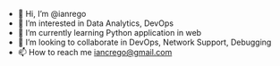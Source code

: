 - 👋 Hi, I’m @ianrego
- 👀 I’m interested in Data Analytics, DevOps
- 🌱 I’m currently learning Python application in web
- 💞️ I’m looking to collaborate in DevOps, Network Support, Debugging
- 📫 How to reach me iancrego@gmail.com

<!---
ianrego/ianrego is a ✨ special ✨ repository because its `README.md` (this file) appears on your GitHub profile.
You can click the Preview link to take a look at your changes.
--->
